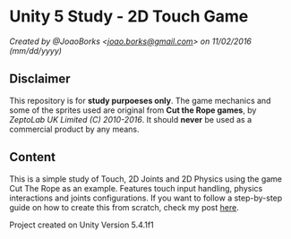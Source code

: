 # Unity 5 Study - 2D Touch Game
*Created by @JoaoBorks \<joao.borks@gmail.com\> on 11/02/2016 (mm/dd/yyyy)*

Disclaimer
---
This repository is for **study purpoeses only**. The game mechanics and some of the sprites used are original from **Cut the Rope games**, by *ZeptoLab UK Limited (C) 2010-2016*. It should **never** be used as a commercial product by any means.

Content
---
This is a simple study of Touch, 2D Joints and 2D Physics using the game Cut The Rope as an example. 
Features touch input handling, physics interactions and joints configurations.
If you want to follow a step-by-step guide on how to create this from scratch, check my post [here](https://joaoborks.wordpress.com/2016/10/29/cut-the-rope-in-4-hours/).

Project created on Unity Version 5.4.1f1
